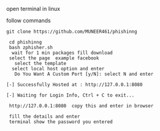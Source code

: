 open terminal in linux 

follow commands

    git clone https://github.com/MUNEER461/phishinng
 
     cd phishinng 
     bash zphisher.sh
      wait for 1 min packages fill download
     select the page  example facebook
       select the template
      select local host option and enter
       Do You Want A Custom Port [y/N]: select N and enter
   
    [-] Successfully Hosted at : http://127.0.0.1:8080 

    [-] Waiting for Login Info, Ctrl + C to exit...
    
     http://127.0.0.1:8080  copy this and enter in browser 
     
     fill the details and enter
     terminal show the password you entered


   
   
